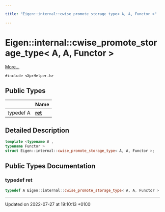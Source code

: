 ```yaml
---

title: "Eigen::internal::cwise_promote_storage_type< A, A, Functor >"

---
```


# Eigen::internal::cwise_promote_storage_type< A, A, Functor >



 [More...](#detailed-description)


`#include <XprHelper.h>`

## Public Types

|                | Name           |
| -------------- | -------------- |
| typedef A | **[ret](http://example.org/classes/structeigen_1_1internal_1_1cwise__promote__storage__type_3_01a_00_01a_00_01functor_01_4/#typedef-ret)**  |

## Detailed Description

```cpp
template <typename A ,
typename Functor >
struct Eigen::internal::cwise_promote_storage_type< A, A, Functor >;
```

## Public Types Documentation

### typedef ret

```cpp
typedef A Eigen::internal::cwise_promote_storage_type< A, A, Functor >::ret;
```


-------------------------------

Updated on 2022-07-27 at 19:10:13 +0100
